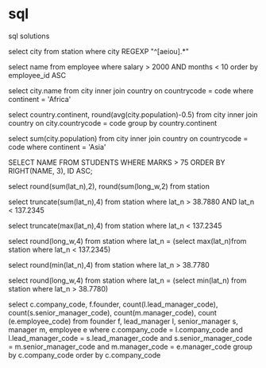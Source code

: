 # sql
sql solutions

select city from station where city REGEXP "^[aeiou].*"



select name from employee where salary > 2000 AND months < 10 order by employee_id ASC

select city.name from city inner join country
on countrycode = code
where continent = 'Africa'

select country.continent, round(avg(city.population)-0.5) from city
inner join country
on city.countrycode = code
group by country.continent

select sum(city.population) from city inner join country
on countrycode = code 
where continent = 'Asia' 

SELECT NAME FROM STUDENTS WHERE MARKS > 75 ORDER BY RIGHT(NAME, 3), ID ASC;

select round(sum(lat_n),2), round(sum(long_w,2) from station

select truncate(sum(lat_n),4) from station where lat_n > 38.7880 AND lat_n < 137.2345

select truncate(max(lat_n),4) from station where lat_n < 137.2345

select round(long_w,4) from station where lat_n = (select max(lat_n)from station where lat_n < 137.2345)

select round(min(lat_n),4) from station where lat_n > 38.7780

select round(long_w,4) from station where lat_n = (select min(lat_n) from station where lat_n > 38.7780)

select c.company_code, f.founder, count(l.lead_manager_code), count(s.senior_manager_code), count(m.manager_code), count (e.employee_code)
from founder f, lead_manager l, senior_manager s, manager m, employee e
where  c.company_code = l.company_code
and l.lead_manager_code = s.lead_manager_code
and s.senior_manager_code = m.senior_manager_code
and m.manager_code = e.manager_code
group by c.company_code order by c.company_code
